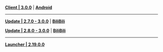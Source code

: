 **[Client | 3.0.0](https://autopatchcnws.yuanshen.com/client_app/download/pc_zip/20220815143702_i3RDKzdbDWGYYfZZ/YuanShen_3.0.0.zip)** | **[Android](https://autopatchcnws.yuanshen.com/client_app/download/Android/20220815204259_sVvNKoBYqWK1LRwd/mihoyo/yuanshen_3.0.0.apk)**

---

**[Update | 2.7.0 - 3.0.0](https://autopatchcnws.yuanshen.com/client_app/update/hk4e_cn/18/game_2.7.0_3.0.0_hdiff_jWBmFtXMu3v17cg8.zip)** | **[BiliBili](https://autopatchcnws.yuanshen.com/client_app/update/hk4e_cn/17/game_2.7.0_3.0.0_hdiff_l0tHQJ8v9WU2LOGF.zip)**

**[Update | 2.8.0 - 3.0.0](https://autopatchcnws.yuanshen.com/client_app/update/hk4e_cn/18/game_2.8.0_3.0.0_hdiff_6azJoC5lYS1EUycW.zip)** | **[BiliBili](https://autopatchcnws.yuanshen.com/client_app/update/hk4e_cn/17/game_2.8.0_3.0.0_hdiff_c9PKNYTlu3ZRksXg.zip)**

---

**[Launcher | 2.19.0.0](https://autopatchcnws.yuanshen.com/client_app/update/hk4e_cn/18/update_20220811030922_1b0cc5b8rQZojfXA.zip)**
